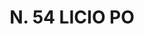 ---
title: "N. 54 LICIO PO"
plant-name: "N. 54"
plant-number: "054"
plant-xml: "/assets/xml/plant054.xml"
plant-title: "N. 54 LICIO PO"
plant-taxon-link: ""
plant-taxon-link: ""
layout: single-xml
---